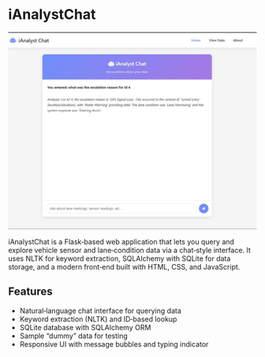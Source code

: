 # iAnalystChat

![iAnalystChat Screenshot](static/images/iAnalystChat.JPG)

iAnalystChat is a Flask‐based web application that lets you query and explore vehicle sensor and lane‐condition data via a chat‐style interface. It uses NLTK for keyword extraction, SQLAlchemy with SQLite for data storage, and a modern front‐end built with HTML, CSS, and JavaScript.

## Features

- Natural‐language chat interface for querying data  
- Keyword extraction (NLTK) and ID‐based lookup  
- SQLite database with SQLAlchemy ORM  
- Sample “dummy” data for testing  
- Responsive UI with message bubbles and typing indicator  